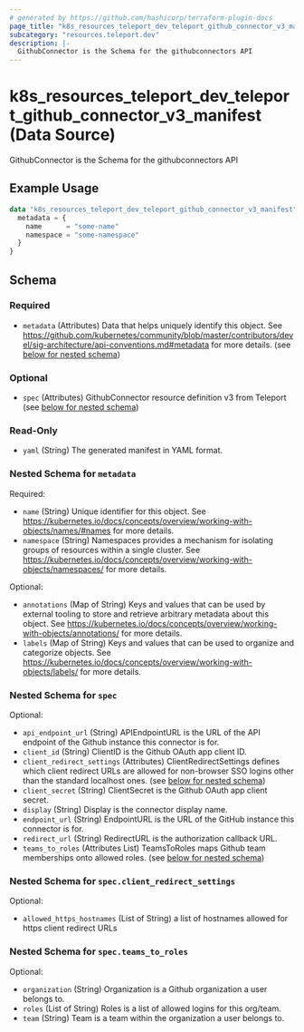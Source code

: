 ```yaml
---
# generated by https://github.com/hashicorp/terraform-plugin-docs
page_title: "k8s_resources_teleport_dev_teleport_github_connector_v3_manifest Data Source - terraform-provider-k8s"
subcategory: "resources.teleport.dev"
description: |-
  GithubConnector is the Schema for the githubconnectors API
---
```


# k8s_resources_teleport_dev_teleport_github_connector_v3_manifest (Data Source)

GithubConnector is the Schema for the githubconnectors API

## Example Usage

```terraform
data "k8s_resources_teleport_dev_teleport_github_connector_v3_manifest" "example" {
  metadata = {
    name      = "some-name"
    namespace = "some-namespace"
  }
}
```

<!-- schema generated by tfplugindocs -->
## Schema

### Required

- `metadata` (Attributes) Data that helps uniquely identify this object. See https://github.com/kubernetes/community/blob/master/contributors/devel/sig-architecture/api-conventions.md#metadata for more details. (see [below for nested schema](#nestedatt--metadata))

### Optional

- `spec` (Attributes) GithubConnector resource definition v3 from Teleport (see [below for nested schema](#nestedatt--spec))

### Read-Only

- `yaml` (String) The generated manifest in YAML format.

<a id="nestedatt--metadata"></a>
### Nested Schema for `metadata`

Required:

- `name` (String) Unique identifier for this object. See https://kubernetes.io/docs/concepts/overview/working-with-objects/names/#names for more details.
- `namespace` (String) Namespaces provides a mechanism for isolating groups of resources within a single cluster. See https://kubernetes.io/docs/concepts/overview/working-with-objects/namespaces/ for more details.

Optional:

- `annotations` (Map of String) Keys and values that can be used by external tooling to store and retrieve arbitrary metadata about this object. See https://kubernetes.io/docs/concepts/overview/working-with-objects/annotations/ for more details.
- `labels` (Map of String) Keys and values that can be used to organize and categorize objects. See https://kubernetes.io/docs/concepts/overview/working-with-objects/labels/ for more details.


<a id="nestedatt--spec"></a>
### Nested Schema for `spec`

Optional:

- `api_endpoint_url` (String) APIEndpointURL is the URL of the API endpoint of the Github instance this connector is for.
- `client_id` (String) ClientID is the Github OAuth app client ID.
- `client_redirect_settings` (Attributes) ClientRedirectSettings defines which client redirect URLs are allowed for non-browser SSO logins other than the standard localhost ones. (see [below for nested schema](#nestedatt--spec--client_redirect_settings))
- `client_secret` (String) ClientSecret is the Github OAuth app client secret.
- `display` (String) Display is the connector display name.
- `endpoint_url` (String) EndpointURL is the URL of the GitHub instance this connector is for.
- `redirect_url` (String) RedirectURL is the authorization callback URL.
- `teams_to_roles` (Attributes List) TeamsToRoles maps Github team memberships onto allowed roles. (see [below for nested schema](#nestedatt--spec--teams_to_roles))

<a id="nestedatt--spec--client_redirect_settings"></a>
### Nested Schema for `spec.client_redirect_settings`

Optional:

- `allowed_https_hostnames` (List of String) a list of hostnames allowed for https client redirect URLs


<a id="nestedatt--spec--teams_to_roles"></a>
### Nested Schema for `spec.teams_to_roles`

Optional:

- `organization` (String) Organization is a Github organization a user belongs to.
- `roles` (List of String) Roles is a list of allowed logins for this org/team.
- `team` (String) Team is a team within the organization a user belongs to.
